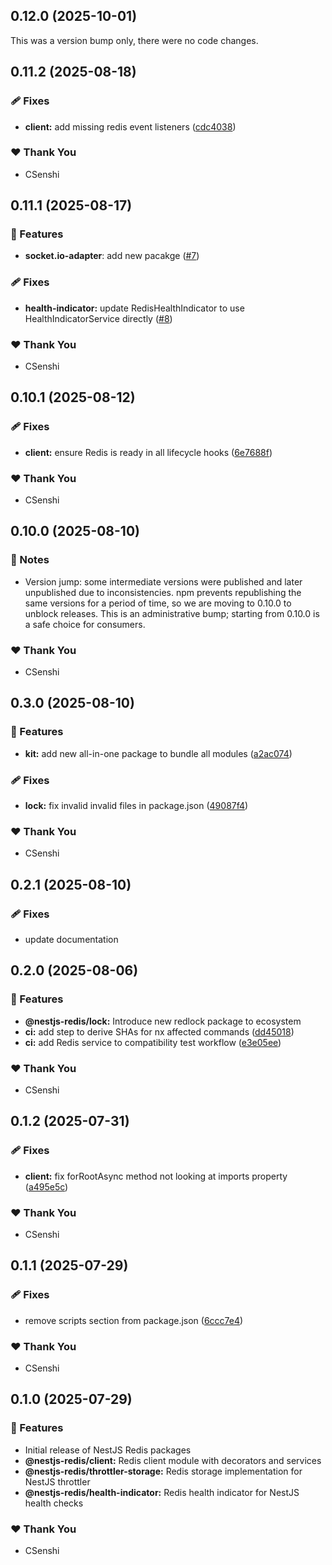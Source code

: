 ## 0.12.0 (2025-10-01)

This was a version bump only, there were no code changes.

## 0.11.2 (2025-08-18)

### 🩹 Fixes

- **client:** add missing redis event listeners ([cdc4038](https://github.com/CSenshi/nestjs-redis/commit/cdc4038))

### ❤️ Thank You

- CSenshi

## 0.11.1 (2025-08-17)

### 🚀 Features

- **socket.io-adapter**: add new pacakge ([#7](https://github.com/CSenshi/nestjs-redis/pull/7))

### 🩹 Fixes

- **health-indicator:** update RedisHealthIndicator to use HealthIndicatorService directly ([#8](https://github.com/CSenshi/nestjs-redis/pull/8))

### ❤️ Thank You

- CSenshi

## 0.10.1 (2025-08-12)

### 🩹 Fixes

- **client:** ensure Redis is ready in all lifecycle hooks ([6e7688f](https://github.com/CSenshi/nestjs-redis/commit/6e7688f))

### ❤️ Thank You

- CSenshi

## 0.10.0 (2025-08-10)

### 📝 Notes

- Version jump: some intermediate versions were published and later unpublished due to inconsistencies. npm prevents republishing the same versions for a period of time, so we are moving to 0.10.0 to unblock releases. This is an administrative bump; starting from 0.10.0 is a safe choice for consumers.

### ❤️ Thank You

- CSenshi

## 0.3.0 (2025-08-10)

### 🚀 Features

- **kit:** add new all-in-one package to bundle all modules ([a2ac074](https://github.com/CSenshi/nestjs-redis/commit/a2ac074))

### 🩹 Fixes

- **lock:** fix invalid invalid files in package.json ([49087f4](https://github.com/CSenshi/nestjs-redis/commit/49087f4))

### ❤️ Thank You

- CSenshi

## 0.2.1 (2025-08-10)

### 🩹 Fixes

- update documentation

## 0.2.0 (2025-08-06)

### 🚀 Features

- **@nestjs-redis/lock:** Introduce new redlock package to ecosystem 
- **ci:** add step to derive SHAs for nx affected commands ([dd45018](https://github.com/CSenshi/nestjs-redis/commit/dd45018))
- **ci:** add Redis service to compatibility test workflow ([e3e05ee](https://github.com/CSenshi/nestjs-redis/commit/e3e05ee))

### ❤️ Thank You

- CSenshi

## 0.1.2 (2025-07-31)

### 🩹 Fixes

- **client:** fix forRootAsync method not looking at imports property ([a495e5c](https://github.com/CSenshi/nestjs-redis/commit/a495e5c))

### ❤️ Thank You

- CSenshi

## 0.1.1 (2025-07-29)

### 🩹 Fixes

- remove scripts section from package.json ([6ccc7e4](https://github.com/CSenshi/nestjs-redis/commit/6ccc7e4))

### ❤️ Thank You

- CSenshi

## 0.1.0 (2025-07-29)

### 🚀 Features

- Initial release of NestJS Redis packages
- **@nestjs-redis/client:** Redis client module with decorators and services
- **@nestjs-redis/throttler-storage:** Redis storage implementation for NestJS throttler
- **@nestjs-redis/health-indicator:** Redis health indicator for NestJS health checks

### ❤️ Thank You

- CSenshi
